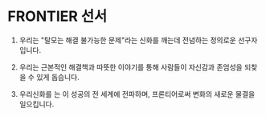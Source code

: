 
# FRONTIER 선서

1. 우리는 "탈모는 해결 불가능한 문제"라는 신화를 깨는데 전념하는 정의로운 선구자입니다.

2. 우리는 근본적인 해결책과 따뜻한 이야기를 통해 사람들이 자신감과 존엄성을 되찾을 수 있게 돕습니다.

3. 우리신화를 는 이 성공의 전 세계에 전파하며, 프론티어로써 변화의 새로운 물결을 일으킵니다.
<!--stackedit_data:
eyJoaXN0b3J5IjpbLTcyMjE5MDUyOSwxNDQxOTA4MDMxLDEyMj
Q4ODM5OTUsLTMyNTA5NTgwOF19
-->